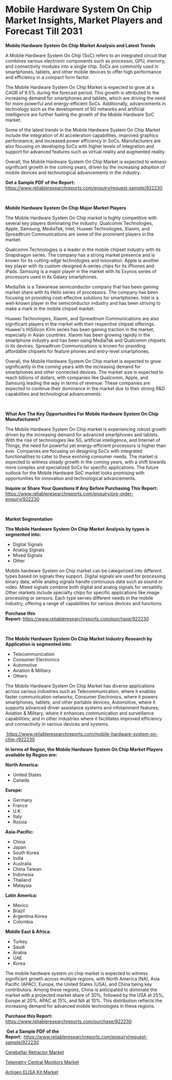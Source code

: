 <p><h1>Mobile Hardware System On Chip Market Insights, Market Players and Forecast Till 2031</h1></p><p><strong>Mobile Hardware System On Chip Market Analysis and Latest Trends</strong></p>
<p><p>A Mobile Hardware System On Chip (SoC) refers to an integrated circuit that combines various electronic components such as processor, GPU, memory, and connectivity modules into a single chip. SoCs are commonly used in smartphones, tablets, and other mobile devices to offer high performance and efficiency in a compact form factor.</p><p>The Mobile Hardware System On Chip Market is expected to grow at a CAGR of 9.5% during the forecast period. This growth is attributed to the increasing demand for smartphones and tablets, which are driving the need for more powerful and energy-efficient SoCs. Additionally, advancements in technology such as the development of 5G networks and artificial intelligence are further fueling the growth of the Mobile Hardware SoC market.</p><p>Some of the latest trends in the Mobile Hardware System On Chip Market include the integration of AI acceleration capabilities, improved graphics performance, and increased power efficiency in SoCs. Manufacturers are also focusing on developing SoCs with higher levels of integration and support for advanced features such as virtual reality and augmented reality.</p><p>Overall, the Mobile Hardware System On Chip Market is expected to witness significant growth in the coming years, driven by the increasing adoption of mobile devices and technological advancements in the industry.</p></p>
<p><strong>Get a Sample PDF of the Report:&nbsp;</strong> <a href="https://www.reliableresearchreports.com/enquiry/request-sample/922230">https://www.reliableresearchreports.com/enquiry/request-sample/922230</a></p>
<p>&nbsp;</p>
<p><strong>Mobile Hardware System On Chip Major Market Players</strong></p>
<p><p>The Mobile Hardware System On Chip market is highly competitive with several key players dominating the industry. Qualcomm Technologies, Apple, Samsung, MediaTek, Intel, Huawei Technologies, Xiaomi, and Spreadtrum Communications are some of the prominent players in the market.</p><p>Qualcomm Technologies is a leader in the mobile chipset industry with its Snapdragon series. The company has a strong market presence and is known for its cutting-edge technologies and innovation. Apple is another key player with its custom-designed A-series chips for its iPhones and iPads. Samsung is a major player in the market with its Exynos series of processors used in its Galaxy smartphones.</p><p>MediaTek is a Taiwanese semiconductor company that has been gaining market share with its Helio series of processors. The company has been focusing on providing cost-effective solutions for smartphones. Intel is a well-known player in the semiconductor industry and has been striving to make a mark in the mobile chipset market.</p><p>Huawei Technologies, Xiaomi, and Spreadtrum Communications are also significant players in the market with their respective chipset offerings. Huawei's HiSilicon Kirin series has been gaining traction in the market, especially in Asian countries. Xiaomi has been growing rapidly in the smartphone industry and has been using MediaTek and Qualcomm chipsets in its devices. Spreadtrum Communications is known for providing affordable chipsets for feature phones and entry-level smartphones.</p><p>Overall, the Mobile Hardware System On Chip market is expected to grow significantly in the coming years with the increasing demand for smartphones and other connected devices. The market size is expected to reach billions of dollars, with companies like Qualcomm, Apple, and Samsung leading the way in terms of revenue. These companies are expected to continue their dominance in the market due to their strong R&D capabilities and technological advancements.</p></p>
<p>&nbsp;</p>
<p><strong>What Are The Key Opportunities For Mobile Hardware System On Chip Manufacturers?</strong></p>
<p><p>The Mobile Hardware System On Chip market is experiencing robust growth driven by the increasing demand for advanced smartphones and tablets. With the rise of technologies like 5G, artificial intelligence, and Internet of Things, the need for powerful yet energy-efficient processors is higher than ever. Companies are focusing on designing SoCs with integrated functionalities to cater to these evolving consumer needs. The market is expected to witness steady growth in the coming years, with a shift towards more complex and specialized SoCs for specific applications. The future outlook for the Mobile Hardware SoC market looks promising with opportunities for innovation and technological advancements.</p></p>
<p><strong>Inquire or Share Your Questions If Any Before Purchasing This Report:</strong> <a href="https://www.reliableresearchreports.com/enquiry/pre-order-enquiry/922230">https://www.reliableresearchreports.com/enquiry/pre-order-enquiry/922230</a></p>
<p>&nbsp;</p>
<p><strong>Market Segmentation</strong></p>
<p><strong>The Mobile Hardware System On Chip Market Analysis by types is segmented into:</strong></p>
<p><ul><li>Digital Signals</li><li>Analog Signals</li><li>Mixed Signals</li><li>Other</li></ul></p>
<p><p>Mobile hardware System on Chip market can be categorized into different types based on signals they support. Digital signals are used for processing binary data, while analog signals handle continuous data such as sound or video. Mixed signals combine both digital and analog signals for versatility. Other markets include specialty chips for specific applications like image processing or sensors. Each type serves different needs in the mobile industry, offering a range of capabilities for various devices and functions.</p></p>
<p><strong>Purchase this Report:&nbsp;</strong><a href="https://www.reliableresearchreports.com/purchase/922230">https://www.reliableresearchreports.com/purchase/922230</a></p>
<p>&nbsp;</p>
<p><strong>The Mobile Hardware System On Chip Market Industry Research by Application is segmented into:</strong></p>
<p><ul><li>Telecommunication</li><li>Consumer Electronics</li><li>Automotive</li><li>Aviation & Military</li><li>Others</li></ul></p>
<p><p>The Mobile Hardware System On Chip Market has diverse applications across various industries such as Telecommunication, where it enables faster communication networks; Consumer Electronics, where it powers smartphones, tablets, and other portable devices; Automotive, where it supports advanced driver assistance systems and infotainment features; Aviation & Military, where it enhances communication and surveillance capabilities; and in other industries where it facilitates improved efficiency and connectivity in various devices and systems.</p></p>
<p><a href="https://www.reliableresearchreports.com/mobile-hardware-system-on-chip-r922230">&nbsp;https://www.reliableresearchreports.com/mobile-hardware-system-on-chip-r922230</a></p>
<p><strong>In terms of Region, the Mobile Hardware System On Chip Market Players available by Region are:</strong></p>
<p>
    <p> <strong> North America: </strong>
        <ul>
            <li>United States</li>
            <li>Canada</li>
        </ul>
        </p> 
    <p> <strong> Europe: </strong>
        <ul>
            <li>Germany</li>
            <li>France</li>
            <li>U.K.</li>
            <li>Italy</li>
            <li>Russia</li>
        </ul>
        </p> 
    <p> <strong> Asia-Pacific: </strong>
        <ul>
            <li>China</li>
            <li>Japan</li>
            <li>South Korea</li>
            <li>India</li>
            <li>Australia</li>
            <li>China Taiwan</li>
            <li>Indonesia</li>
            <li>Thailand</li>
            <li>Malaysia</li>
        </ul>
        </p> 
    <p> <strong> Latin America: </strong>
        <ul>
            <li>Mexico</li>
            <li>Brazil</li>
            <li>Argentina Korea</li>
            <li>Colombia</li>
        </ul>
        </p> 
    <p> <strong> Middle East & Africa: </strong>
        <ul>
            <li>Turkey</li>
            <li>Saudi</li>
            <li>Arabia</li>
            <li>UAE</li>
            <li>Korea</li>
        </ul>
    </p>
    </p>
<p><p>The mobile hardware system on chip market is expected to witness significant growth across multiple regions, with North America (NA), Asia Pacific (APAC), Europe, the United States (USA), and China being key contributors. Among these regions, China is anticipated to dominate the market with a projected market share of 30%, followed by the USA at 25%, Europe at 20%, APAC at 15%, and NA at 10%. This distribution reflects the increasing demand for advanced mobile technologies in these regions.</p></p>
<p><strong>Purchase this Report: </strong><a href="https://www.reliableresearchreports.com/purchase/922230">https://www.reliableresearchreports.com/purchase/922230</a></p>
<p>&nbsp;<strong>Get a Sample PDF of the Report:&nbsp;&nbsp;</strong><a href="https://www.reliableresearchreports.com/enquiry/request-sample/922230">https://www.reliableresearchreports.com/enquiry/request-sample/922230</a></p>
<p><strong></strong></p>
<p><p><a href="https://view.publitas.com/reportprime-1/cerebellar-retractor-market-size-by-type-hand-held-retractors-self-retaining-retractors-by-product-hospital-brain-clinic-animal-hospital-others-global-industry-analysis-share-growth-trends-and-forecast-2024-to-2031/">Cerebellar Retractor Market</a></p><p><a href="https://github.com/AnnChovey2023/Market-Research-Report-List-1/blob/main/telemetry-central-monitors-market.md">Telemetry Central Monitors Market</a></p><p><a href="https://github.com/yadanielu/Market-Research-Report-List-1/blob/main/antigen-elisa-kit-market.md">Antigen ELISA Kit Market</a></p></p>
